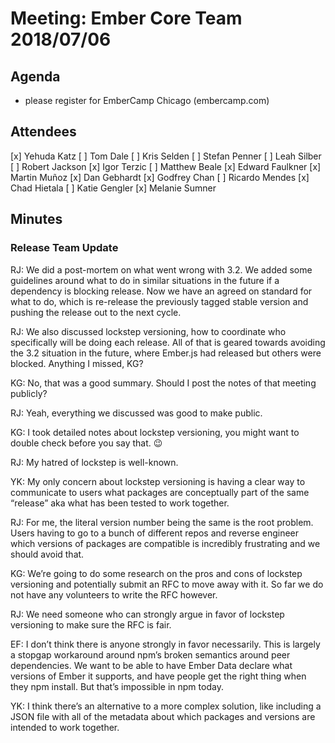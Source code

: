 # Meeting: Ember Core Team 2018/07/06

## Agenda
- please register for EmberCamp Chicago (embercamp.com)

## Attendees
[x] Yehuda Katz
[ ] Tom Dale
[ ] Kris Selden
[ ] Stefan Penner
[ ] Leah Silber
[ ] Robert Jackson
[x] Igor Terzic
[ ] Matthew Beale
[x] Edward Faulkner
[x] Martin Muñoz
[x] Dan Gebhardt
[x] Godfrey Chan
[ ] Ricardo Mendes
[x] Chad Hietala
[ ] Katie Gengler
[x] Melanie Sumner

## Minutes

### Release Team Update
RJ: We did a post-mortem on what went wrong with 3.2. We added some guidelines around what to do in similar situations in the future if a dependency is blocking release. Now we have an agreed on standard for what to do, which is re-release the previously tagged stable version and pushing the release out to the next cycle.

RJ: We also discussed lockstep versioning, how to coordinate who specifically will be doing each release. All of that is geared towards avoiding the 3.2 situation in the future, where Ember.js had released but others were blocked. Anything I missed, KG?

KG: No, that was a good summary. Should I post the notes of that meeting publicly?

RJ: Yeah, everything we discussed was good to make public.

KG: I took detailed notes about lockstep versioning, you might want to double check before you say that. 😉

RJ: My hatred of lockstep is well-known.

YK: My only concern about lockstep versioning is having a clear way to communicate to users what packages are conceptually part of the same “release” aka what has been tested to work together.

RJ: For me, the literal version number being the same is the root problem. Users having to go to a bunch of different repos and reverse engineer which versions of packages are compatible is incredibly frustrating and we should avoid that.

KG: We’re going to do some research on the pros and cons of lockstep versioning and potentially submit an RFC to move away with it. So far we do not have any volunteers to write the RFC however.

RJ: We need someone who can strongly argue in favor of lockstep versioning to make sure the RFC is fair.

EF: I don’t think there is anyone strongly in favor necessarily. This is largely a stopgap workaround around npm’s broken semantics around peer dependencies. We want to be able to have Ember Data declare what versions of Ember it supports, and have people get the right thing when they npm install. But that’s impossible in npm today.

YK: I think there’s an alternative to a more complex solution, like including a JSON file with all of the metadata about which packages and versions are intended to work together.
